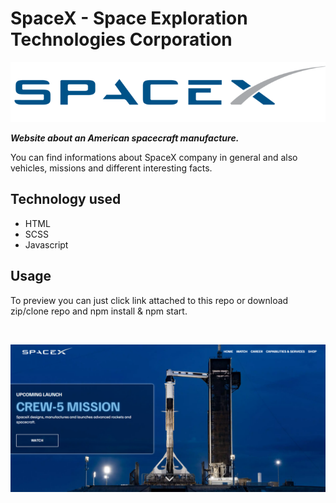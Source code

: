 # SpaceX - Space Exploration Technologies Corporation

![logo](./img/logo_2.png)

**_Website about an American spacecraft manufacture._**

You can find informations about SpaceX company in general and also vehicles, missions and different interesting facts.

## Technology used

-   HTML
-   SCSS
-   Javascript

## Usage

To preview you can just click link attached to this repo or download zip/clone repo and npm install & npm start.

<br>
<p align="center">
  <img src='./img/preview.png'>
</p>
